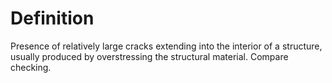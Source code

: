 # Definition

Presence of relatively large cracks extending into the interior of a
structure, usually produced by overstressing the structural material.
Compare checking.
